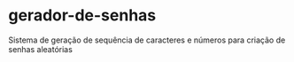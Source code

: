 # gerador-de-senhas
Sistema de geração de sequência de caracteres e números para criação de senhas aleatórias 
